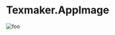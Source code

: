 # Texmaker.AppImage

![foo](https://github.com/nx-appbuild-hub/Texmaker.AppImage//actions/workflows/makefile.yml/badge.svg)
